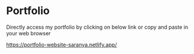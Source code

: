 # Portfolio
Directly access my portfolio by clicking on below link or copy and paste in your web browser

https://portfolio-website-saranya.netlify.app/
